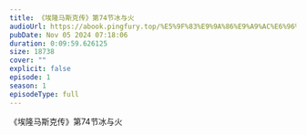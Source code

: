```yaml
---
title: 《埃隆马斯克传》第74节冰与火
audioUrl: https://abook.pingfury.top/%E5%9F%83%E9%9A%86%E9%A9%AC%E6%96%AF%E5%85%8B%E4%BC%A0-75-%E7%AC%AC74%E8%8A%82%E5%86%B0%E4%B8%8E%E7%81%AB-lghgogt3.mp3
pubDate: Nov 05 2024 07:18:06
duration: 0:09:59.626125
size: 18738
cover: ""
explicit: false
episode: 1
season: 1
episodeType: full
---
```

《埃隆马斯克传》第74节冰与火